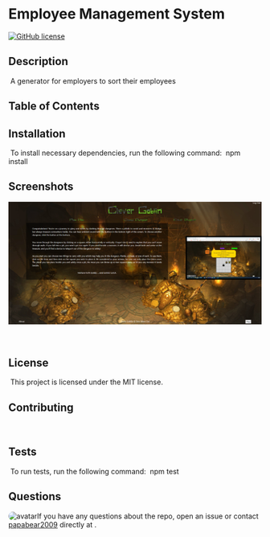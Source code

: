 
# Employee Management System
[![GitHub license](https://img.shields.io/badge/license-MIT-blue.svg)](https://github.com/papabear2009)

## Description
​
A generator for employers to sort their employees
​
## Table of Contents

## Installation
​
To install necessary dependencies, run the following command:
​
npm install
​
## Screenshots
![](screenshots/screenshot1.png)

​
## License
​
This project is licensed under the MIT license.
  
## Contributing
​
[]('https://github.com/') 

## Tests
​
To run tests, run the following command:
​
npm test
​
## Questions
​
<img src="https://avatars2.githubusercontent.com/u/66181937?v=4" alt="avatar" style="border-radius: 16px" width="30" />
​
If you have any questions about the repo, open an issue or contact [papabear2009](https://github.com/papabear2009) directly at .

